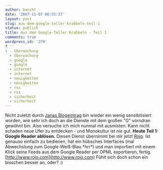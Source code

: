 ```yaml
---
author: bascht
date: '2007-11-07 00:55:37'
layout: post
slug: aus-dem-google-teller-krabbeln-teil-1
status: publish
title: Aus dem Google-Teller Krabbeln - Teil 1
comments: true
wordpress_id: '279'
? ''
: - überwachung
  - überwachung
  - google
  - google
  - internet
  - internet
  - neuigkeiten
  - neuigkeiten
  - rss
  - rss
  - sicherheit
  - sicherheit
---
```


Nicht zuletzt durch
[Janas Blogeintrag](http://hehrscherin.de/2007/11/05/medienforum-mittweida-ich-hab-angst-um-meine-daten/)
bin wieder ein wenig sensibilisiert worden, wie sehr ich doch an
die Dienste mit dem großen "G" vorndran gewöhnt bin. Also versuche
ich mich nunmal mit ausmisten. Kann nicht schaden neue Ufer zu
entdecken - und Monokultur ist *nie* gut.
**Heute Teil 1: Google Reader ablösen.** Diesen Dienst übernimmt
bei mir jetzt [Rojo](http://www.rojo.com). Ist genauso einfach zu
bedienen, hat ein hübsches Interfaces (mal Abwechslung zum
Google-Weiß-Blau \*hrr\*) und man importiert mit einem Klick seine
Feeds aus dem Google Reader per OPML exportieren, fertig.
[http://www.rojo.com](http://www.rojo.com) Fühlt sich doch schon
ein bisschen besser an, oder? :)


